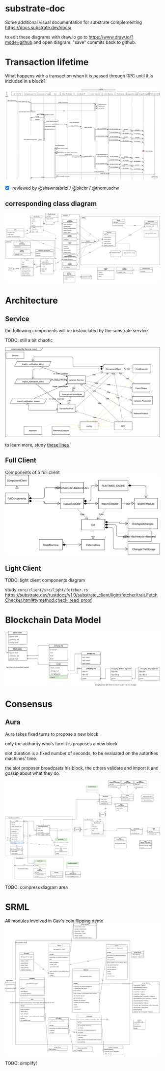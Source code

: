 # substrate-doc
Some additional visual documentation for substrate complementing https://docs.substrate.dev/docs/

to edit these diagrams with draw.io go to https://www.draw.io/?mode=github
and open diagram. "save" commits back to github.


# Transaction lifetime 
What happens with a transaction when it is passed through RPC until it is included in a block?

![Diagram](./transaction-sequence-diagram.svg)

* [x] reviewed by @shawntabrizi / @bkchr / @thomusdrw

## corresponding class diagram
![Diagram](./BlockBuilderClasses.svg)

# Architecture

## Service
the following components will be instanciated by the substrate service

TODO: still a bit chaotic

![Diagram](./ServiceInstance.svg)

to learn more, study [these lines](https://github.com/paritytech/substrate/blob/7c95fb0bfd0b204e1200bf7e270538ba5e61e063/core/service/src/lib.rs#L94)

## Full Client
Components of a full client
![Diagram](./FullComponents.svg)

## Light Client
TODO: light client components diagram

study `core/client/src/light/fetcher.rs` 
https://substrate.dev/rustdocs/v1.0/substrate_client/light/fetcher/trait.FetchChecker.html#tymethod.check_read_proof


# Blockchain Data Model
![Diagram](./BlockchainDataModel.svg)

# Consensus
## Aura
Aura takes fixed turns to propose a new block.

only the authority who's turn it is proposes a new block

slot duration is a fixed number of seconds, to be evaluated on the autorities machines' time.

the slot proposer broadcasts his block, the others validate and import it and gossip about what they do.

![Diagram](./AuraConsensusClasses.svg)

TODO: compress diagram area

# SRML
All modules involved in Gav's coin flipping demo
![Diagram](./SRMLmodules.svg)

TODO: simplify!
